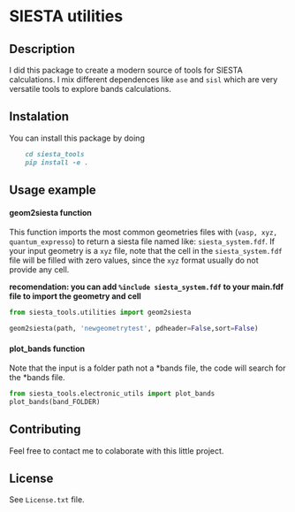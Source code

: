# SIESTA utilities

##  Description

I did this package to create a modern source of tools for SIESTA calculations. I mix different dependences like ``ase`` and ``sisl`` which are very versatile tools to explore bands calculations.

## Instalation

You can install this package by doing

```markdown
    cd siesta_tools
    pip install -e .
```

## Usage example

#### geom2siesta function

This function imports the most common geometries files with (``vasp, xyz, quantum_expresso``) to return a siesta file named like: ``siesta_system.fdf``. If your input geometry is a ``xyz`` file, note that the cell in the ``siesta_system.fdf`` file will be filled with zero values, since the ``xyz`` format usually do not provide any cell.

**recomendation: you can add ``%include siesta_system.fdf`` to your main.fdf file to import the geometry and cell**

```python
from siesta_tools.utilities import geom2siesta

geom2siesta(path, 'newgeometrytest', pdheader=False,sort=False)

```

#### plot_bands function

Note that the input is a folder path not a *bands file, the code will search for the *bands file.

```python
from siesta_tools.electronic_utils import plot_bands
plot_bands(band_FOLDER)
```

## Contributing

Feel free to contact me to colaborate with this little project.

## License

See ``License.txt`` file.
